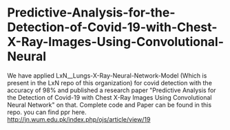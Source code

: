 # Predictive-Analysis-for-the-Detection-of-Covid-19-with-Chest-X-Ray-Images-Using-Convolutional-Neural
We have applied LxN__Lungs-X-Ray-Neural-Network-Model (Which is present in the LxN repo of this organization) for covid detection with the accuracy of 98% and published a research paper "Predictive Analysis for the Detection of Covid-19 with Chest X-Ray Images Using Convolutional Neural Network" on that. Complete code and Paper can be found in this repo.
you can find ppr here.
http://jn.wum.edu.pk/index.php/ojs/article/view/19 
